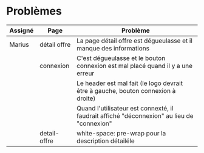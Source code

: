 # Problèmes

Assigné|Page|Problème
-|-|-
Marius|détail offre|La page détail offre est dégueulasse et il manque des informations
||connexion|C'est dégueulasse et le bouton connexion est mal placé quand il y a une erreur
|||Le header est mal fait (le logo devrait être à gauche, bouton connexion à droite)
|||Quand l'utilisateur est connexté, il faudrait affiché "déconnexion" au lieu de "connexion"
||detail-offre|white-space: pre-wrap pour la description détailéle
